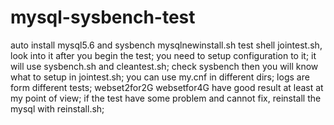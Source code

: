 # mysql-sysbench-test
auto install mysql5.6 and sysbench mysqlnewinstall.sh
test shell jointest.sh, look into it after you begin the test;
you need to setup configuration to it;
it will use sysbench.sh and cleantest.sh;
check sysbench then you will know what to setup in jointest.sh;
you can use my.cnf in different dirs;
logs are form different tests;
webset2for2G websetfor4G have good result at least at my point of view;
if the test have some problem and cannot fix, reinstall the mysql with reinstall.sh;
